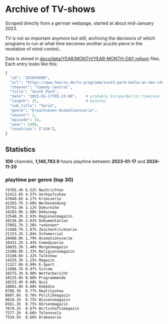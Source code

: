 # Archive of TV-shows

Scraped directly from a german webpage, started at about mid-January 2023.

TV is not as important anymore but still, archiving the decisions of which programs to run at what time
becomes another puzzle piece in the revelation of mind-control.. 

Data is stored in [docs/data/YEAR/MONTH/YEAR-MONTH-DAY.ndjson](docs/data/) files. 
Each entry looks like this:

```python
{
  "id": "181043890", 
  "url": "https://www.hoerzu.de/tv-programm/south-park-kohle-an-den-chefkoch/bid_181043890/", 
  "channel": "Comedy Central", 
  "title": "South Park", 
  "date": "2023-01-17T05:15:00",    # probably Europe/Berlin timezone 
  "length": 25,                     # minutes 
  "sub_title": "Serie", 
  "genre": "Erwachsenen-Animationsserie", 
  "season": 2, 
  "episode": 14, 
  "year": 1998, 
  "countries": ["USA"],
}
```

## Statistics

**109** channels, **1,146,783.9** hours playtime between **2023-01-17** and **2024-11-20**


### playtime per genre (top 30)

    74765.4h 6.52% Nachrichten
    52412.6h 4.57% Verkaufsshow
    47849.6h 4.17% Krimiserie
    42203.7h 3.68% Werbesendung
    35792.4h 3.12% Dokureihe
    34183.9h 2.98% Dokusoap
    33548.3h 2.93% Regionalmagazin
    30136.0h 2.63% Dokumentation
    27091.7h 2.36% *unknown*
    21460.7h 1.87% Zeichentrickserie
    21153.2h 1.84% Infomercial
    20488.0h 1.79% Animationsserie
    16431.2h 1.43% Comedyserie
    16035.3h 1.40% Morgenmagazin
    15300.0h 1.33% Religionsmagazin
    15188.6h 1.32% Talkshow
    14335.3h 1.25% Magazin
    11327.0h 0.99% E-Sport
    11096.7h 0.97% Sitcom
    10375.3h 0.90% Wetterbericht
    10135.6h 0.88% Programmende
    10133.4h 0.88% Quiz
    10081.8h 0.88% Komödie
    8788.3h  0.77% Realityshow
    8697.8h  0.76% Politikmagazin
    8618.1h  0.75% Wissensmagazin
    8561.3h  0.75% Börsenmagazin
    7674.2h  0.67% Wirtschaftsmagazin
    7577.2h  0.66% Telenovela
    7534.5h  0.66% Dramaserie

